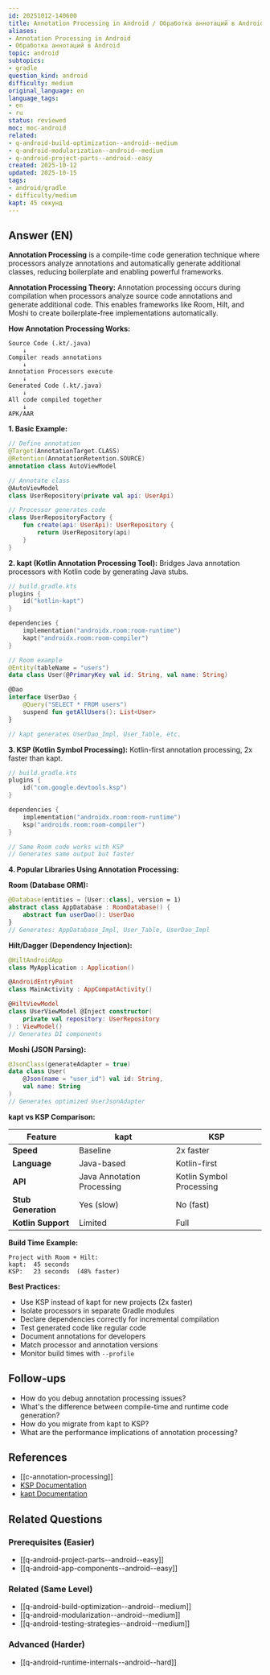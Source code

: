 ```yaml
---
id: 20251012-140600
title: Annotation Processing in Android / Обработка аннотаций в Android
aliases:
- Annotation Processing in Android
- Обработка аннотаций в Android
topic: android
subtopics:
- gradle
question_kind: android
difficulty: medium
original_language: en
language_tags:
- en
- ru
status: reviewed
moc: moc-android
related:
- q-android-build-optimization--android--medium
- q-android-modularization--android--medium
- q-android-project-parts--android--easy
created: 2025-10-12
updated: 2025-10-15
tags:
- android/gradle
- difficulty/medium
kapt: 45 секунд
---
```


## Answer (EN)
**Annotation Processing** is a compile-time code generation technique where processors analyze annotations and automatically generate additional classes, reducing boilerplate and enabling powerful frameworks.

**Annotation Processing Theory:**
Annotation processing occurs during compilation when processors analyze source code annotations and generate additional code. This enables frameworks like Room, Hilt, and Moshi to create boilerplate-free implementations automatically.

**How Annotation Processing Works:**

```
Source Code (.kt/.java)
    ↓
Compiler reads annotations
    ↓
Annotation Processors execute
    ↓
Generated Code (.kt/.java)
    ↓
All code compiled together
    ↓
APK/AAR
```

**1. Basic Example:**

```kotlin
// Define annotation
@Target(AnnotationTarget.CLASS)
@Retention(AnnotationRetention.SOURCE)
annotation class AutoViewModel

// Annotate class
@AutoViewModel
class UserRepository(private val api: UserApi)

// Processor generates code
class UserRepositoryFactory {
    fun create(api: UserApi): UserRepository {
        return UserRepository(api)
    }
}
```

**2. kapt (Kotlin Annotation Processing Tool):**
Bridges Java annotation processors with Kotlin code by generating Java stubs.

```kotlin
// build.gradle.kts
plugins {
    id("kotlin-kapt")
}

dependencies {
    implementation("androidx.room:room-runtime")
    kapt("androidx.room:room-compiler")
}

// Room example
@Entity(tableName = "users")
data class User(@PrimaryKey val id: String, val name: String)

@Dao
interface UserDao {
    @Query("SELECT * FROM users")
    suspend fun getAllUsers(): List<User>
}

// kapt generates UserDao_Impl, User_Table, etc.
```

**3. KSP (Kotlin Symbol Processing):**
Kotlin-first annotation processing, 2x faster than kapt.

```kotlin
// build.gradle.kts
plugins {
    id("com.google.devtools.ksp")
}

dependencies {
    implementation("androidx.room:room-runtime")
    ksp("androidx.room:room-compiler")
}

// Same Room code works with KSP
// Generates same output but faster
```

**4. Popular Libraries Using Annotation Processing:**

**Room (Database ORM):**
```kotlin
@Database(entities = [User::class], version = 1)
abstract class AppDatabase : RoomDatabase() {
    abstract fun userDao(): UserDao
}
// Generates: AppDatabase_Impl, User_Table, UserDao_Impl
```

**Hilt/Dagger (Dependency Injection):**
```kotlin
@HiltAndroidApp
class MyApplication : Application()

@AndroidEntryPoint
class MainActivity : AppCompatActivity()

@HiltViewModel
class UserViewModel @Inject constructor(
    private val repository: UserRepository
) : ViewModel()
// Generates DI components
```

**Moshi (JSON Parsing):**
```kotlin
@JsonClass(generateAdapter = true)
data class User(
    @Json(name = "user_id") val id: String,
    val name: String
)
// Generates optimized UserJsonAdapter
```

**kapt vs KSP Comparison:**

| Feature | kapt | KSP |
|---------|------|-----|
| **Speed** | Baseline | 2x faster |
| **Language** | Java-based | Kotlin-first |
| **API** | Java Annotation Processing | Kotlin Symbol Processing |
| **Stub Generation** | Yes (slow) | No (fast) |
| **Kotlin Support** | Limited | Full |

**Build Time Example:**
```
Project with Room + Hilt:
kapt:  45 seconds
KSP:   23 seconds  (48% faster)
```

**Best Practices:**
- Use KSP instead of kapt for new projects (2x faster)
- Isolate processors in separate Gradle modules
- Declare dependencies correctly for incremental compilation
- Test generated code like regular code
- Document annotations for developers
- Match processor and annotation versions
- Monitor build times with `--profile`

## Follow-ups

- How do you debug annotation processing issues?
- What's the difference between compile-time and runtime code generation?
- How do you migrate from kapt to KSP?
- What are the performance implications of annotation processing?

## References

- [[c-annotation-processing]]
- [KSP Documentation](https://kotlinlang.org/docs/ksp-overview.html)
- [kapt Documentation](https://kotlinlang.org/docs/kapt.html)

## Related Questions

### Prerequisites (Easier)
- [[q-android-project-parts--android--easy]]
- [[q-android-app-components--android--easy]]

### Related (Same Level)
- [[q-android-build-optimization--android--medium]]
- [[q-android-modularization--android--medium]]
- [[q-android-testing-strategies--android--medium]]

### Advanced (Harder)
- [[q-android-runtime-internals--android--hard]]